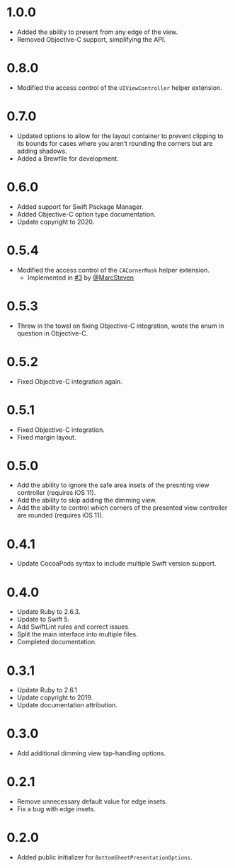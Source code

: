 # 1.0.0
- Added the ability to present from any edge of the view.
- Removed Objective-C support, simplifying the API.

# 0.8.0
- Modified the access control of the `UIViewController` helper extension.

# 0.7.0
- Updated options to allow for the layout container to prevent clipping to its
  bounds for cases where you aren’t rounding the corners but are adding shadows.
- Added a Brewfile for development.

# 0.6.0
- Added support for Swift Package Manager.
- Added Objective-C option type documentation.
- Update copyright to 2020.

# 0.5.4
- Modified the access control of the `CACornerMask` helper extension.
  - Implemented in [#3](https://github.com/detroit-labs/BottomSheetPresentation/pull/3) by [@MarcSteven](https://github.com/MarcSteven)

# 0.5.3
- Threw in the towel on fixing Objective-C integration, wrote the enum in question in Objective-C.

# 0.5.2
- Fixed Objective-C integration again.

# 0.5.1
- Fixed Objective-C integration.
- Fixed margin layout.

# 0.5.0
- Add the ability to ignore the safe area insets of the presnting view controller (requires iOS 11).
- Add the ability to skip adding the dimming view.
- Add the ability to control which corners of the presented view controller are rounded (requires iOS 11).

# 0.4.1
- Update CocoaPods syntax to include multiple Swift version support.

# 0.4.0
- Update Ruby to 2.6.3.
- Update to Swift 5.
- Add SwiftLint rules and correct issues.
- Split the main interface into multiple files.
- Completed documentation.

# 0.3.1
- Update Ruby to 2.6.1
- Update copyright to 2019.
- Update documentation attribution.

# 0.3.0
- Add additional dimming view tap-handling options.

# 0.2.1

- Remove unnecessary default value for edge insets.
- Fix a bug with edge insets.

# 0.2.0

- Added public initializer for `BottomSheetPresentationOptions`.

